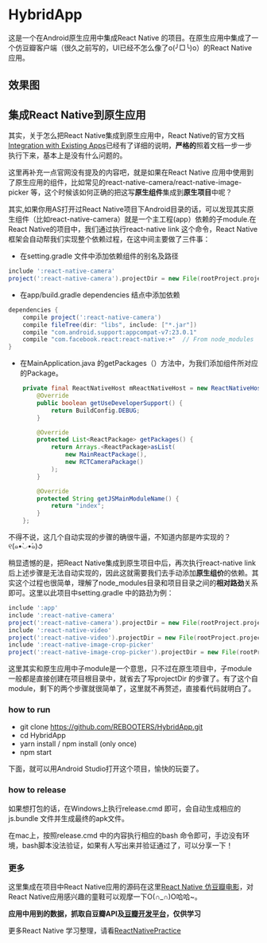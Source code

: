 # HybridApp

这是一个在Android原生应用中集成React Native 的项目。在原生应用中集成了一个仿豆瓣客户端（很久之前写的，UI已经不怎么像了o(╯□╰)o）的React Native应用。

## 效果图




## 集成React Native到原生应用

其实，关于怎么把React Native集成到原生应用中，React Native的官方文档[Integration with Existing Apps](http://facebook.github.io/react-native/docs/integration-with-existing-apps.html)已经有了详细的说明，**严格的**照着文档一步一步执行下来，基本上是没有什么问题的。


这里再补充一点官网没有提及的内容吧，就是如果在React Native 应用中使用到了原生应用的组件，比如常见的react-native-camera/react-native-image-picker 等，这个时候该如何正确的把这写**原生组件**集成到**原生项目**中呢？

其实,如果你用AS打开过React Native项目下Android目录的话，可以发现其实原生组件（比如react-native-camera）就是一个主工程(app）依赖的子module.在React Native的项目中，我们通过执行react-native link 这个命令，React Native框架会自动帮我们实现整个依赖过程，在这中间主要做了三件事：


- 在setting.gradle 文件中添加依赖组件的别名及路径

```gradle
include ':react-native-camera'
project(':react-native-camera').projectDir = new File(rootProject.projectDir, '../node_modules/react-native-camera/android')
```

- 在app/build.gradle dependencies 结点中添加依赖
```gradle
dependencies {
    compile project(':react-native-camera')
    compile fileTree(dir: "libs", include: ["*.jar"])
    compile "com.android.support:appcompat-v7:23.0.1"
    compile "com.facebook.react:react-native:+"  // From node_modules
}
```

- 在MainApplication.java 的getPackages（）方法中，为我们添加组件所对应的Package。

```java
    private final ReactNativeHost mReactNativeHost = new ReactNativeHost(this) {
        @Override
        public boolean getUseDeveloperSupport() {
            return BuildConfig.DEBUG;
        }

        @Override
        protected List<ReactPackage> getPackages() {
            return Arrays.<ReactPackage>asList(
                new MainReactPackage(),
                new RCTCameraPackage()
            );
        }

        @Override
        protected String getJSMainModuleName() {
            return "index";
        }
    };
```

不得不说，这几个自动实现的步骤的确很牛逼，不知道内部是咋实现的？୧(๑•̀◡•́๑)૭

稍显遗憾的是，把React Native集成到原生项目中后，再次执行react-native link后上述步骤是无法自动实现的，因此这就需要我们去手动添加**原生组价**的依赖。其实这个过程也很简单，理解了node_modules目录和项目目录之间的**相对路劲**关系即可。这里以此项目中setting.gradle 中的路劲为例：

```gradle
include ':app'
include ':react-native-camera'
project(':react-native-camera').projectDir = new File(rootProject.projectDir, 'node_modules/react-native-camera/android')
include ':react-native-video'
project(':react-native-video').projectDir = new File(rootProject.projectDir, 'node_modules/react-native-video/android')
include ':react-native-image-crop-picker'
project(':react-native-image-crop-picker').projectDir = new File(rootProject.projectDir, 'node_modules/react-native-image-crop-picker/android')
```

这里其实和原生应用中子module是一个意思，只不过在原生项目中，子module一般都是直接创建在项目根目录中，就省去了写projectDir 的步骤了。有了这个自module，剩下的两个步骤就很简单了，这里就不再赘述，直接看代码就明白了。

### how to run


- git clone https://github.com/REBOOTERS/HybridApp.git
- cd HybridApp
- yarn install / npm install (only once)
- npm start 

下面，就可以用Android Studio打开这个项目，愉快的玩耍了。

### how to release 

如果想打包的话，在Windows上执行release.cmd 即可，会自动生成相应的js.bundle 文件并生成最终的apk文件。

在mac上，按照release.cmd 中的内容执行相应的bash 命令即可，手边没有环境，bash脚本没法验证，如果有人写出来并验证通过了，可以分享一下！

### 更多

这里集成在项目中React Native应用的源码在这里[React Native 仿豆瓣电影](https://github.com/REBOOTERS/BestPracticesRN)，对React Native应用感兴趣的童鞋可以观摩一下O(∩_∩)O哈哈~。

**应用中用到的数据，抓取自豆瓣API及[豆瓣开发平台](https://developers.douban.com/wiki/?title=movie_v2)，仅供学习**

更多React Native 学习整理，请看[ReactNativePractice](https://github.com/REBOOTERS/ReactNativePractice)

